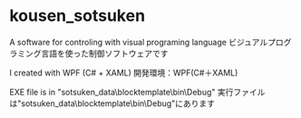 # kousen_sotsuken
A software for controling with visual programing language
ビジュアルプログラミング言語を使った制御ソフトウェアです

I created with WPF (C# + XAML)
開発環境：WPF(C#＋XAML)

EXE file is in "sotsuken_data\blocktemplate\bin\Debug"
実行ファイルは"sotsuken_data\blocktemplate\bin\Debug"にあります
